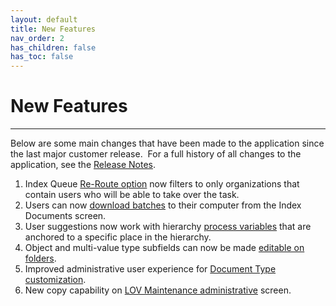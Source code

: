 ```yaml
---
layout: default
title: New Features
nav_order: 2
has_children: false
has_toc: false
---
```


# New Features
---

Below are some main changes that have been made to the application since the last major customer release.  For a full history of all changes to the application, see the [Release Notes](/release-notes/).


1.  Index Queue [Re-Route option](/docs/working-with-documents/add-documents/adding-documents-in-batches#re-route--download) now filters to only organizations that contain users who will be able to take over the task.
2.  Users can now [download batches](/docs/working-with-documents/add-documents/adding-documents-in-batches#re-route--download) to their computer from the Index Documents screen.
3.  User suggestions now work with hierarchy [process variables](/docs/workflows-and-tasks/BPMN/BPMN-tasks#workflow-variables) that are anchored to a specific place in the hierarchy.
4.  Object and multi-value type subfields can now be made [editable on folders](/docs/administrator-roles/process-admin#configuring-folder-fields).
5.  Improved administrative user experience for [Document Type customization](/docs/administrator-roles/application-admin/classiciation-maintenance#classification-document-types).
6.  New copy capability on [LOV Maintenance administrative](/docs/administrator-roles/application-admin/list-values-maintenance) screen.